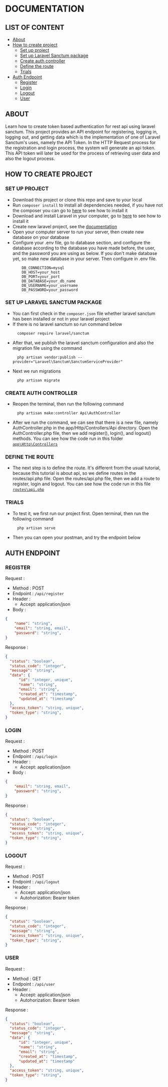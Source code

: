 # DOCUMENTATION

## LIST OF CONTENT

- <a href="https://github.com/gustonecrush/api-token-laravel-sanctum/blob/main/README.md#about">About</a>
- <a href="https://github.com/gustonecrush/api-token-laravel-sanctum/blob/main/README.md#how-to-create-project">How to create project</a>
   - <a href="https://github.com/gustonecrush/api-token-laravel-sanctum/blob/main/README.md#set-up-project">Set up project</a>
   - <a href="https://github.com/gustonecrush/api-token-laravel-sanctum/blob/main/README.md#set-up-laravel-sanctum-package">Set up Laravel Sanctum package</a>
   - <a href="https://github.com/gustonecrush/api-token-laravel-sanctum/blob/main/README.md#create-auth-controller">Create auth controller</a>
   - <a href="https://github.com/gustonecrush/api-token-laravel-sanctum/blob/main/README.md#define-the-route">Define the route</a>
   - <a href="https://github.com/gustonecrush/api-token-laravel-sanctum/blob/main/README.md#trials">Trials</a>
- <a href="https://github.com/gustonecrush/api-token-laravel-sanctum/blob/main/README.md#auth-endpoint">Auth Endpoint</a>
   - <a href="https://github.com/gustonecrush/api-token-laravel-sanctum/blob/main/README.md#register">Register</a>
   - <a href="https://github.com/gustonecrush/api-token-laravel-sanctum/blob/main/README.md#login">Login</a>
   - <a href="https://github.com/gustonecrush/api-token-laravel-sanctum/blob/main/README.md#logout">Logout</a>
   - <a href="https://github.com/gustonecrush/api-token-laravel-sanctum/blob/main/README.md#user">User</a>
   
## ABOUT
Learn how to create token based authentication for rest api using laravel sanctum. This project provides an API endpoint for registering, logging in, logging out, and getting data which is the implementation of one of Laravel Sanctum's uses, namely the API Token. In the HTTP Request process for the registration and login process, the system will generate an api token. This API token will later be used for the process of retrieving user data and also the logout process.

## HOW TO CREATE PROJECT

### SET UP PROJECT

- Download this project or clone this repo and save to your local
- Run `composer install` to install all dependencies needed, if you have not the composer you can go to <a href="https://getcomposer.org
">here</a> to see how to install it
- Download and install Laravel in your computer, go to <a href="https://laravel.com/">here</a> to see how to install it
- Create new laravel project, see the <a href="https://laravel.com/docs/9.x/installation">documentation</a>
- Open your computer server to run your server, then create new database on your database
- Configure your .env file, go to database section, and configure the database according to the database you have made before, the user, and the password you are using as below. If you don't make database yet, so make new database in your server. Then configure in .env file.
  ```
      DB_CONNECTION=mysql
      DB_HOST=your_host
      DB_PORT=your_port
      DB_DATABASE=your_db_name
      DB_USERNAME=your_username
      DB_PASSWORD=your_password
  ```

### SET UP LARAVEL SANCTUM PACKAGE

- You can first check in the `composer.json` file whether laravel sanctum has been installed or not in your laravel project
- If there is no laravel sanctum so run command below
  ```
    composer require laravel/sanctum
  ```
- After that, we publish the laravel sanctum configuration and also the migration file using the command
  ```
    php artisan vendor:publish --provider="Laravel\Sanctum\SanctumServiceProvider"
  ```
- Next we run migrations
  ```
    php artisan migrate
  ```

### CREATE AUTH CONTROLLER

- Reopen the terminal, then run the following command
  ```
    php artisan make:controller Api\AuthController
  ```
- After we run the command, we can see that there is a new file, namely AuthController.php in the app/Http/Controllers/Api directory. Open the AuthController.php file, then we add register(), login(), and logout() methods. You can see how the code run in this folder <a href="https://github.com/gustonecrush/api-token-laravel-sanctum/tree/main/app/Http/Controllers">`app\Http\Controllers`</a>

### DEFINE THE ROUTE

- The next step is to define the route. It's different from the usual tutorial, because this tutorial is about api, so we define routes in the routes/api.php file. Open the routes/api.php file, then we add a route to register, login and logout. You can see how the code run in this file <a href="https://github.com/gustonecrush/api-token-laravel-sanctum/blob/main/routes/api.php">`routes\api.php`</a>

### TRIALS

- To test it, we first run our project first. Open terminal, then run the following command
  ```
    php artisan serve
  ```
- Then you can open your postman, and try the endpoint below

## AUTH ENDPOINT

### REGISTER

Request :

- Method : POST
- Endpoint : `/api/register`
- Header :
  - Accept: application/json
- Body :

```json
{
    "name": "string",
    "email": "string, email",
    "password": "string",
}
```

Response :

```json
{
  "status": "boolean",
  "status_code": "integer",
  "message": "string",
  "data": {
      "id": "integer, unique",
      "name": "string",
      "email": "string",
      "created_at": "timestamp",
      "updated_at": "timestamp"
  },
  "access_token": "string, unique",
  "token_type": "string",
}
```

### LOGIN

Request :

- Method : POST
- Endpoint : `/api/login`
- Header :
  - Accept: application/json
- Body :

```json
{
    "email": "string, email",
    "password": "string",
}
```

Response :

```json
{
  "status": "boolean",
  "status_code": "integer",
  "message": "string",
  "access_token": "string, unique",
  "token_type": "string",
}
```

### LOGOUT

Request :

- Method : POST
- Endpoint : `/api/logout`
- Header :
  - Accept: application/json
  - Autohorization: Bearer token

Response :

```json
{
  "status": "boolean",
  "status_code": "integer",
  "message": "string",
  "access_token": "string, unique",
  "token_type": "string",
}
```

### USER

Request :

- Method : GET
- Endpoint : `/api/user`
- Header :
  - Accept: application/json
  - Autohorization: Bearer token

Response :

```json
{
  "status": "boolean",
  "status_code": "integer",
  "message": "string",
  "data": {
      "id": "integer, unique",
      "name": "string",
      "email": "string",
      "created_at": "timestamp",
      "updated_at": "timestamp"
  },
  "access_token": "string, unique",
  "token_type": "string",
}
```
